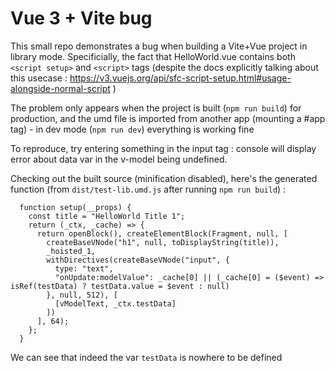 # Vue 3 + Vite bug

This small repo demonstrates a bug when building a Vite+Vue project in library mode.
Specificially, the fact that HelloWorld.vue contains both `<script setup>` and `<script>` tags (despite the docs explicitly talking about this usecase : https://v3.vuejs.org/api/sfc-script-setup.html#usage-alongside-normal-script )

The problem only appears when the project is built (`npm run build`) for production, and the umd file is imported from another app (mounting a #app tag) - in dev mode (`npm run dev`) everything is working fine

To reproduce, try entering something in the input tag : console will display error about data var in the v-model being undefined.

Checking out the built source (minification disabled), here's the generated function (from `dist/test-lib.umd.js` after running `npm run build`) :
```
  function setup(__props) {
    const title = "HelloWorld Title 1";
    return (_ctx, _cache) => {
      return openBlock(), createElementBlock(Fragment, null, [
        createBaseVNode("h1", null, toDisplayString(title)),
        _hoisted_1,
        withDirectives(createBaseVNode("input", {
          type: "text",
          "onUpdate:modelValue": _cache[0] || (_cache[0] = ($event) => isRef(testData) ? testData.value = $event : null)
        }, null, 512), [
          [vModelText, _ctx.testData]
        ])
      ], 64);
    };
  }
```

We can see that indeed the var `testData` is nowhere to be defined
